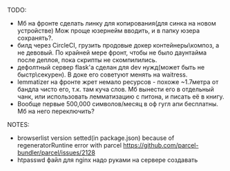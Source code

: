 TODO:

* Мб на фронте сделать линку для копирования(для синка на новом устройстве)
Мож проще юзернейм вводить, и в папку юзера сохранять?.
* билд через CircleCI, грузить продовые докер контейнеры\композ, а не девовый.
По крайней мере фронт, чтобы не было даунтайма после деплоя, пока скрипты не скомпилились.
* дефолтный сервер flask'a сделан для dev нужд(может быть не быстр\секурен). В доке его советуют менять на waitress.
* lemmatizer на фронте жрет немало ресурсов - похоже ~1.7метра от бандла чисто его, т.к. там куча слов. Мб вынести его в отдельный чанк, или использовать лемматизацию с питона, и писать её в книгу.
* Вообще первые 500,000 символов/месяц в оф гугл апи бесплатны. Мб на него переключить?



NOTES:

* browserlist version setted(in package.json) because of regeneratorRuntine error with parcel https://github.com/parcel-bundler/parcel/issues/2128
* htpasswd файл для nginx надо руками на сервере создавать
